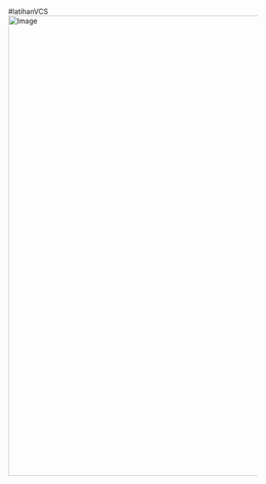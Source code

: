 #latihanVCS
<img width="985" height="928" alt="Image" src="https://github.com/user-attachments/assets/53de955a-3298-4530-beda-95226011b9af" />
